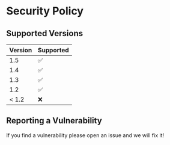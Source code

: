 # Security Policy

## Supported Versions

| Version | Supported          |
| ------- | ------------------ |
| 1.5     | :white_check_mark: |
| 1.4     | :white_check_mark: |
| 1.3     | :white_check_mark: |
| 1.2     | :white_check_mark: |
| < 1.2     | ❌ |

## Reporting a Vulnerability

If you find a vulnerability please open an issue and we will fix it!

